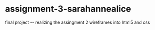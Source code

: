# assignment-3-sarahannealice
final project -- realizing the assingment 2 wireframes into html5 and css
